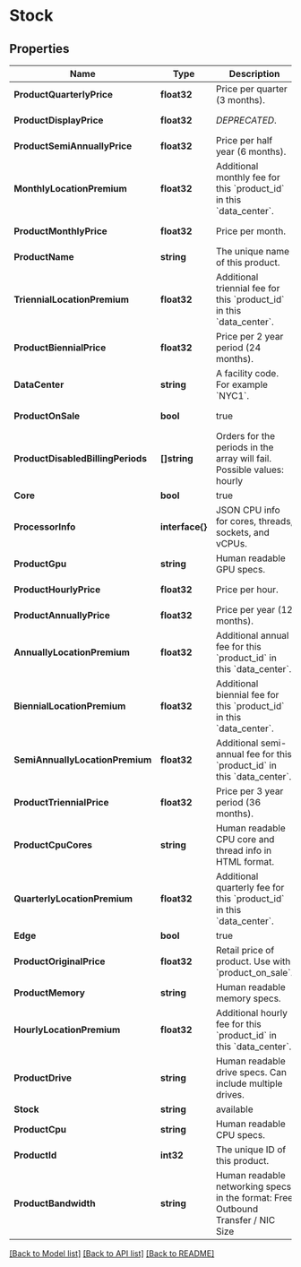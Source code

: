# Stock

## Properties
Name | Type | Description | Notes
------------ | ------------- | ------------- | -------------
**ProductQuarterlyPrice** | **float32** | Price per quarter (3 months). | [optional] [default to null]
**ProductDisplayPrice** | **float32** | *DEPRECATED*. | [optional] [default to null]
**ProductSemiAnnuallyPrice** | **float32** | Price per half year (6 months). | [optional] [default to null]
**MonthlyLocationPremium** | **float32** | Additional monthly fee for this &#x60;product_id&#x60; in this &#x60;data_center&#x60;. | [optional] [default to null]
**ProductMonthlyPrice** | **float32** | Price per month. | [optional] [default to null]
**ProductName** | **string** | The unique name of this product. | [optional] [default to null]
**TriennialLocationPremium** | **float32** | Additional triennial fee for this &#x60;product_id&#x60; in this &#x60;data_center&#x60;. | [optional] [default to null]
**ProductBiennialPrice** | **float32** | Price per 2 year period (24 months). | [optional] [default to null]
**DataCenter** | **string** | A facility code. For example &#x60;NYC1&#x60;. | [optional] [default to null]
**ProductOnSale** | **bool** | true|false. Use with &#x60;product_original_price&#x60;. | [optional] [default to null]
**ProductDisabledBillingPeriods** | **[]string** | Orders for the periods in the array will fail. Possible values: hourly|monthly|quarterly|semi-annually|biennial|triennial | [optional] [default to null]
**Core** | **bool** | true|false if core site. | [optional] [default to null]
**ProcessorInfo** | **interface{}** | JSON CPU info for cores, threads, sockets, and vCPUs. | [optional] [default to null]
**ProductGpu** | **string** | Human readable GPU specs. | [optional] [default to null]
**ProductHourlyPrice** | **float32** | Price per hour. | [optional] [default to null]
**ProductAnnuallyPrice** | **float32** | Price per year (12 months). | [optional] [default to null]
**AnnuallyLocationPremium** | **float32** | Additional annual fee for this &#x60;product_id&#x60; in this &#x60;data_center&#x60;. | [optional] [default to null]
**BiennialLocationPremium** | **float32** | Additional biennial fee for this &#x60;product_id&#x60; in this &#x60;data_center&#x60;. | [optional] [default to null]
**SemiAnnuallyLocationPremium** | **float32** | Additional semi-annual fee for this &#x60;product_id&#x60; in this &#x60;data_center&#x60;. | [optional] [default to null]
**ProductTriennialPrice** | **float32** | Price per 3 year period (36 months). | [optional] [default to null]
**ProductCpuCores** | **string** | Human readable CPU core and thread info in HTML format. | [optional] [default to null]
**QuarterlyLocationPremium** | **float32** | Additional quarterly fee for this &#x60;product_id&#x60; in this &#x60;data_center&#x60;. | [optional] [default to null]
**Edge** | **bool** | true|false if edge site. | [optional] [default to null]
**ProductOriginalPrice** | **float32** | Retail price of product. Use with &#x60;product_on_sale&#x60;. | [optional] [default to null]
**ProductMemory** | **string** | Human readable memory specs. | [optional] [default to null]
**HourlyLocationPremium** | **float32** | Additional hourly fee for this &#x60;product_id&#x60; in this &#x60;data_center&#x60;. | [optional] [default to null]
**ProductDrive** | **string** | Human readable drive specs. Can include multiple drives. | [optional] [default to null]
**Stock** | **string** | available|limited|unavailable. Limited denotes minimal stock. | [optional] [default to null]
**ProductCpu** | **string** | Human readable CPU specs. | [optional] [default to null]
**ProductId** | **int32** | The unique ID of this product. | [optional] [default to null]
**ProductBandwidth** | **string** | Human readable networking specs in the format: Free Outbound Transfer / NIC Size | [optional] [default to null]

[[Back to Model list]](../README.md#documentation-for-models) [[Back to API list]](../README.md#documentation-for-api-endpoints) [[Back to README]](../README.md)


